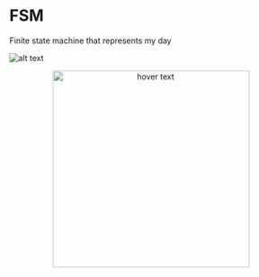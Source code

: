 # FSM
Finite state machine that represents my day

![alt text]([[http://url/to/img.png](https://github.com/RickSanj/FSM/assets/116678653/ebb0e202-167f-4692-a057-ca05371f5947](https://ibb.co/p0bSBJ6)))
<p align="center">
  <img src="https://ibb.co/p0bSBJ6" width="350" title="hover text">
</p>
